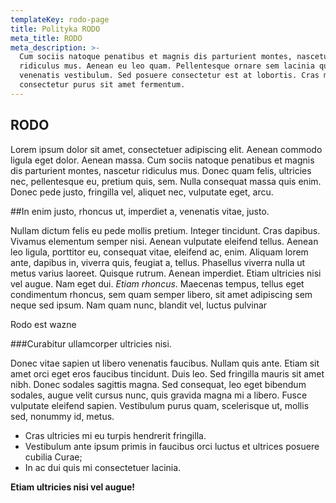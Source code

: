 ```yaml
---
templateKey: rodo-page
title: Polityka RODO
meta_title: RODO
meta_description: >-
  Cum sociis natoque penatibus et magnis dis parturient montes, nascetur
  ridiculus mus. Aenean eu leo quam. Pellentesque ornare sem lacinia quam
  venenatis vestibulum. Sed posuere consectetur est at lobortis. Cras mattis
  consectetur purus sit amet fermentum.
---
```

## RODO

Lorem ipsum dolor sit amet, consectetuer adipiscing elit. Aenean commodo ligula eget dolor.
Aenean massa. Cum sociis natoque penatibus et magnis dis parturient montes, nascetur ridiculus
mus. Donec quam felis, ultricies nec, pellentesque eu, pretium quis, sem. Nulla consequat massa
quis enim. Donec pede justo, fringilla vel, aliquet nec, vulputate eget, arcu.

\##In enim justo, rhoncus ut, imperdiet a, venenatis vitae, justo.

Nullam dictum felis eu pede mollis
pretium. Integer tincidunt. Cras dapibus. Vivamus elementum semper nisi. Aenean vulputate eleifend tellus.
Aenean leo ligula, porttitor eu, consequat vitae, eleifend ac, enim. Aliquam lorem ante, dapibus in, viverra
quis, feugiat a, tellus. Phasellus viverra nulla ut metus varius laoreet. Quisque rutrum. Aenean imperdiet.
Etiam ultricies nisi vel augue. Nam eget dui. _Etiam rhoncus_. Maecenas
tempus, tellus eget condimentum rhoncus, sem quam semper libero, sit amet adipiscing sem neque sed ipsum.
Nam quam nunc, blandit vel, luctus pulvinar

Rodo est wazne

\###Curabitur ullamcorper ultricies nisi.

Donec vitae sapien ut libero venenatis faucibus. Nullam quis ante. Etiam sit amet orci eget eros faucibus tincidunt.
Duis leo. Sed fringilla mauris sit amet nibh. Donec sodales sagittis magna. Sed consequat, leo eget bibendum sodales,
augue velit cursus nunc, quis gravida magna mi a libero. Fusce vulputate eleifend sapien. Vestibulum purus quam, scelerisque ut,
mollis sed, nonummy id, metus.

* Cras ultricies mi eu turpis hendrerit fringilla.
* Vestibulum ante ipsum primis in faucibus orci luctus et ultrices posuere cubilia Curae;
* In ac dui quis mi consectetuer lacinia.

**Etiam ultricies nisi vel augue!**
